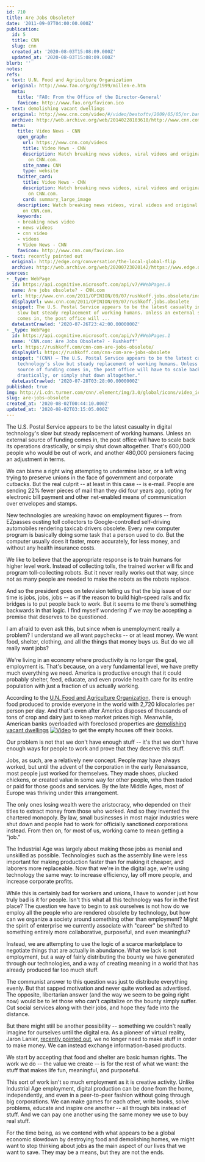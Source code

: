 ```yaml
---
id: 710
title: Are Jobs Obsolete?
date: '2011-09-07T04:00:00.000Z'
publication:
  id: 5
  title: CNN
  slug: cnn
  created_at: '2020-08-03T15:08:09.000Z'
  updated_at: '2020-08-03T15:08:09.000Z'
blurb: ''
notes: 
refs:
- text: U.N. Food and Agriculture Organization
  original: http://www.fao.org/dg/1999/millen-e.htm
  meta:
    title: 'FAO: From the Office of the Director-General'
    favicon: http://www.fao.org/favicon.ico
- text: demolishing vacant dwellings
  original: http://www.cnn.com/video/#/video/bestoftv/2009/05/05/nr.bank.demolishes.home.cnn?iref=allsearch
  archive: http://web.archive.org/web/20140228103618/http://www.cnn.com/video/
  meta:
    title: Video News - CNN
    open_graph:
      url: https://www.cnn.com/videos
      title: Video News - CNN
      description: Watch breaking news videos, viral videos and original video clips
        on CNN.com.
      site_name: CNN
      type: website
    twitter_card:
      title: Video News - CNN
      description: Watch breaking news videos, viral videos and original video clips
        on CNN.com.
      card: summary_large_image
    description: Watch breaking news videos, viral videos and original video clips
      on CNN.com.
    keywords:
    - breaking news video
    - news videos
    - cnn video
    - videos
    - Video News - CNN
    favicon: http://www.cnn.com/favicon.ico
- text: recently pointed out
  original: http://edge.org/conversation/the-local-global-flip
  archive: http://web.archive.org/web/20200723020142/https://www.edge.org/conversation/the-local-global-flip
sources:
- _type: WebPage
  id: https://api.cognitive.microsoft.com/api/v7/#WebPages.0
  name: Are jobs obsolete? - CNN.com
  url: http://www.cnn.com/2011/OPINION/09/07/rushkoff.jobs.obsolete/index.html
  displayUrl: www.cnn.com/2011/OPINION/09/07/rushkoff.jobs.obsolete
  snippet: The U.S. Postal Service appears to be the latest casualty in digital technology's
    slow but steady replacement of working humans. Unless an external source of funding
    comes in, the post office will ...
  dateLastCrawled: '2020-07-26T23:42:00.0000000Z'
- _type: WebPage
  id: https://api.cognitive.microsoft.com/api/v7/#WebPages.1
  name: 'CNN.com: Are Jobs Obsolete? - Rushkoff'
  url: https://rushkoff.com/cnn-com-are-jobs-obsolete/
  displayUrl: https://rushkoff.com/cnn-com-are-jobs-obsolete
  snippet: "(CNN) — The U.S. Postal Service appears to be the latest casualty in digital
    technology’s slow but steady replacement of working humans. Unless an external
    source of funding comes in, the post office will have to scale back its operations
    drastically, or simply shut down altogether."
  dateLastCrawled: '2020-07-28T03:28:00.0000000Z'
published: true
img: http://i.cdn.turner.com/cnn/.element/img/3.0/global/icons/video_icon.gif
slug: are-jobs-obsolete
created_at: '2020-08-02T00:44:10.000Z'
updated_at: '2020-08-02T03:15:05.000Z'
---
```

The U.S. Postal Service appears to be the latest casualty in digital technology's slow but steady replacement of working humans. Unless an external source of funding comes in, the post office will have to scale back its operations drastically, or simply shut down altogether. That's 600,000 people who would be out of work, and another 480,000 pensioners facing an adjustment in terms.

We can blame a right wing attempting to undermine labor, or a left wing trying to preserve unions in the face of government and corporate cutbacks. But the real culprit -- at least in this case -- is e-mail. People are sending 22% fewer pieces of mail than they did four years ago, opting for electronic bill payment and other net-enabled means of communication over envelopes and stamps.

New technologies are wreaking havoc on employment figures -- from EZpasses ousting toll collectors to Google-controlled self-driving automobiles rendering taxicab drivers obsolete. Every new computer program is basically doing some task that a person used to do. But the computer usually does it faster, more accurately, for less money, and without any health insurance costs.

We like to believe that the appropriate response is to train humans for higher level work. Instead of collecting tolls, the trained worker will fix and program toll-collecting robots. But it never really works out that way, since not as many people are needed to make the robots as the robots replace.

And so the president goes on television telling us that the big issue of our time is jobs, jobs, jobs -- as if the reason to build high-speed rails and fix bridges is to put people back to work. But it seems to me there's something backwards in that logic. I find myself wondering if we may be accepting a premise that deserves to be questioned.

I am afraid to even ask this, but since when is unemployment really a problem? I understand we all want paychecks -- or at least money. We want food, shelter, clothing, and all the things that money buys us. But do we all really want jobs?

We're living in an economy where productivity is no longer the goal, employment is. That's because, on a very fundamental level, we have pretty much everything we need. America is productive enough that it could probably shelter, feed, educate, and even provide health care for its entire population with just a fraction of us actually working.

According to the [U.N. Food and Agriculture Organization](http://www.fao.org/dg/1999/millen-e.htm), there is enough food produced to provide everyone in the world with 2,720 kilocalories per person per day. And that's even after America disposes of thousands of tons of crop and dairy just to keep market prices high. Meanwhile, American banks overloaded with foreclosed properties are [demolishing vacant dwellings](http://www.cnn.com/video/#/video/bestoftv/2009/05/05/nr.bank.demolishes.home.cnn?iref=allsearch) [![Video](http://i.cdn.turner.com/cnn/.element/img/3.0/global/icons/video_icon.gif)](http://www.cnn.com/video/#/video/bestoftv/2009/05/05/nr.bank.demolishes.home.cnn?iref=allsearch) to get the empty houses off their books.

Our problem is not that we don't have enough stuff -- it's that we don't have enough ways for people to work and prove that they deserve this stuff.

Jobs, as such, are a relatively new concept. People may have always worked, but until the advent of the corporation in the early Renaissance, most people just worked for themselves. They made shoes, plucked chickens, or created value in some way for other people, who then traded or paid for those goods and services. By the late Middle Ages, most of Europe was thriving under this arrangement.

The only ones losing wealth were the aristocracy, who depended on their titles to extract money from those who worked. And so they invented the chartered monopoly. By law, small businesses in most major industries were shut down and people had to work for officially sanctioned corporations instead. From then on, for most of us, working came to mean getting a "job."

The Industrial Age was largely about making those jobs as menial and unskilled as possible. Technologies such as the assembly line were less important for making production faster than for making it cheaper, and laborers more replaceable. Now that we're in the digital age, we're using technology the same way: to increase efficiency, lay off more people, and increase corporate profits.

While this is certainly bad for workers and unions, I have to wonder just how truly bad is it for people. Isn't this what all this technology was for in the first place? The question we have to begin to ask ourselves is not how do we employ all the people who are rendered obsolete by technology, but how can we organize a society around something other than employment? Might the spirit of enterprise we currently associate with "career" be shifted to something entirely more collaborative, purposeful, and even meaningful?

Instead, we are attempting to use the logic of a scarce marketplace to negotiate things that are actually in abundance. What we lack is not employment, but a way of fairly distributing the bounty we have generated through our technologies, and a way of creating meaning in a world that has already produced far too much stuff.

The communist answer to this question was just to distribute everything evenly. But that sapped motivation and never quite worked as advertised. The opposite, libertarian answer (and the way we seem to be going right now) would be to let those who can't capitalize on the bounty simply suffer. Cut social services along with their jobs, and hope they fade into the distance.

But there might still be another possibility -- something we couldn't really imagine for ourselves until the digital era. As a pioneer of virtual reality, Jaron Lanier, [recently pointed out](http://edge.org/conversation/the-local-global-flip), we no longer need to make stuff in order to make money. We can instead exchange information-based products.

We start by accepting that food and shelter are basic human rights. The work we do -- the value we create -- is for the rest of what we want: the stuff that makes life fun, meaningful, and purposeful.

This sort of work isn't so much employment as it is creative activity. Unlike Industrial Age employment, digital production can be done from the home, independently, and even in a peer-to-peer fashion without going through big corporations. We can make games for each other, write books, solve problems, educate and inspire one another -- all through bits instead of stuff. And we can pay one another using the same money we use to buy real stuff.

For the time being, as we contend with what appears to be a global economic slowdown by destroying food and demolishing homes, we might want to stop thinking about jobs as the main aspect of our lives that we want to save. They may be a means, but they are not the ends.
